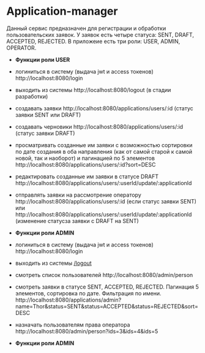 # Application-manager
Данный сервис предназначен для регистрации и обработки пользовательских заявок. У заявок есть четыре статуса: SENT, DRAFT, ACCEPTED, REJECTED. В приложеие есть три роли: USER, ADMIN, OPERATOR. 

* **Функции роли USER**
* логиниться в систему (выдача jwt и access токенов) http://localhost:8080/login
* выходить из системы  http://localhost:8080/logout (в стадии разработки)
* создавать заявки http://localhost:8080/applications/users/:id (статус заявки SENT или DRAFT)
* создавать черновики http://localhost:8080/applications/users/:id (статус заявки DRAFT)
* просматривать созданные им заявки с возможностью сортировки по дате создания в оба направления (как от самой старой к самой новой, так и наоборот) и пагинацией по 5 элементов http://localhost:8080/applications/users/:id?sort=DESC
* редактировать созданные им заявки в статусе DRAFT http://localhost:8080/applications/users/:userId/update/:applicationId 
* отправлять заявки на рассмотрение оператору http://localhost:8080/applications/users/:id (если статус заявки SENT) или http://localhost:8080/applications/users/:userId/update/:applicationId (изменение статусза заявки с DRAFT на SENT)

* **Функции роли ADMIN**
* логиниться в систему (выдача jwt и access токенов) http://localhost:8080/login
* выходить из системы [/logout](http://localhost:8080/logout (в стадии разработки))
* смотреть список пользователей http://localhost:8080/admin/person
* смотреть заявки в статусе SENT, ACCEPTED, REJECTED. Пагинация 5 элементов, сортировка по дате. Фильтрация по имени. http://localhost:8080/applications/admin?name=Thor&status=SENT&status=ACCEPTED&status=REJECTED&sort=DESC
* назначать пользователям права оператора http://localhost:8080/admin/person?ids=3&ids=4&ids=5

* **Функции роли ADMIN** 
